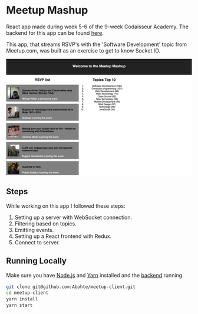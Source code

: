 # Meetup Mashup

React app made during week 5-6 of the 9-week Codaisseur Academy. The backend for this app can be found [here](https://github.com/Abohte/meetup-server).

This app, that streams RSVP's with the 'Software Development' topic from Meetup.com, was built as an exercise to get to know Socket.IO.

![Preview](src/images/MeetupMashup.png)

## Steps

While working on this app I followed these steps:

1. Setting up a server with WebSocket connection.
2. Filtering based on topics.
3. Emitting events.
4. Setting up a React frontend with Redux.
5. Connect to server.

## Running Locally

Make sure you have [Node.js](https://nodejs.org/en/) and [Yarn](https://yarnpkg.com/lang/en/) installed and the [backend](https://github.com/Abohte/meetup-server) running.

```bash
git clone git@github.com:Abohte/meetup-client.git
cd meetup-client
yarn install
yarn start
```

